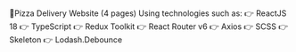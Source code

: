 🍕Pizza Delivery Website (4 pages)
Using technologies such as:
👉 ReactJS 18
👉 TypeScript
👉 Redux Toolkit
👉 React Router v6
👉 Axios
👉 SCSS
👉 Skeleton
👉 Lodash.Debounce
